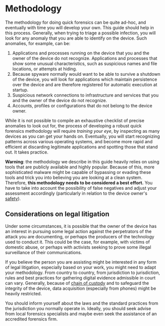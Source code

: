 # Methodology

The methodology for doing quick forensics can be quite ad-hoc, and eventually with time you will develop your own. This guide should help in this process. Generally, when trying to triage a possible infection, you will look for any anomaly that you are able to identify on the device. Such anomalies, for example, can be:

1. Applications and processes running on the device that you and the owner of the device do not recognize. Applications and processes that show some unusual characteristics, such as suspicious names and file locations, or attempts at hiding.
2. Because spyware normally would want to be able to survive a shutdown of the device, you will look for applications which maintain persistence over the device and are therefore registered for automatic execution at startup.
3. Suspicious network connections to infrastructure and services that you and the owner of the device do not recognize.
4. Accounts, profiles or configurations that do not belong to the device owner.

While it is not possible to compile an exhaustive checklist of precise anomalies to look out for, the process of developing a robust quick forensics methodology will require *training your eye*, by inspecting as many devices as you can get your hands on. Eventually, you will start recognizing patterns across various operating systems, and become more rapid and efficient at discarding legitimate applications and spotting those that stand out. It takes practice.

**Warning**: the methodology we describe in this guide heavily relies on using tools that are publicly available and highly popular. Because of this, more sophisticated malware might be capable of bypassing or evading these tools and trick you into believing you are looking at a clean system. Therefore, **this methodology needs to be considered a best effort.** You have to take into account the possibility of false negatives and adjust your assessment accordingly (particularly in relation to the device owner's [safety](safety.md)).

## Considerations on legal litigation

Under some circumstances, it is possible that the owner of the device has an interest in pursuing some legal action against the perpetrators of the attack you are documenting, or perhaps the producers of the technology used to conduct it. This could be the case, for example, with victims of domestic abuse, or perhaps with activists seeking to prove some illegal surveillance of their communications.

If you believe the person you are assisting might be interested in any form of legal litigation, especially based on your work, you might need to adapt your methodology. From country to country, from jurisdiction to jurisdiction, rules and best practices for gathering digital evidence admissible in court can vary. Generally, because of [chain of custody](https://en.wikipedia.org/wiki/Chain_of_custody) and to safeguard the integrity of the device, data acquisition (especially from phones) might be heavily restricted.

You should inform yourself about the laws and the standard practices from the jurisdiction you normally operate in. Ideally, you should seek advise from local forensics specialists and maybe even seek the assistance of an accredited forensics firm.
